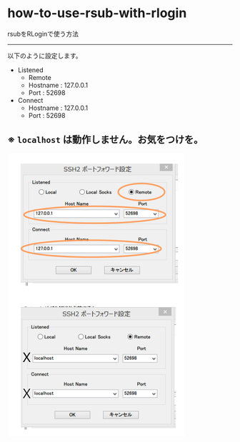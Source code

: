 # how-to-use-rsub-with-rlogin
rsubをRLoginで使う方法

--- 

以下のように設定します。

- Listened
    - Remote
    - Hostname : 127.0.0.1
    - Port : 52698
- Connect
    - Hostname : 127.0.0.1
    - Port : 52698

※ `localhost` は動作しません。お気をつけを。
---

![](https://raw.githubusercontent.com/kujiy/how-to-use-rsub-with-rlogin/master/0408-02.png)

